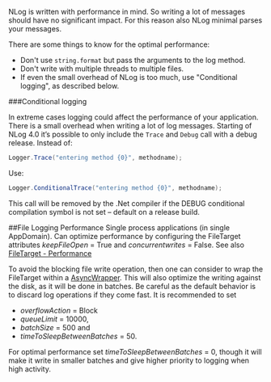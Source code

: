 NLog is written with performance in mind. So writing a lot of messages should have no significant impact. For this reason also NLog minimal parses your messages. 

There are some things to know for the optimal performance:

- Don't use `string.format` but pass the arguments to the log method. 
- Don't write with multiple threads to multiple files. 
- If even the small overhead of NLog is too much, use "Conditional logging", as described below.



###Conditional logging

In extreme cases logging could affect the performance of your application. There is a small overhead when writing a lot of log messages.
Starting of NLog 4.0 it’s possible to only include the `Trace` and `Debug` call with a debug release. 
Instead of:

```c#
Logger.Trace("entering method {0}", methodname);
```

Use:

```c#
Logger.ConditionalTrace("entering method {0}", methodname);
```

This call will be removed by the .Net compiler if the DEBUG conditional compilation symbol is not set – default on a release build.


##File Logging Performance
Single process applications (in single AppDomain). Can optimize performance by configuring the FileTarget attributes _keepFileOpen_ = True and _concurrentwrites_ = False. See also [FileTarget - Performance](../wiki/File-target#performance-tuning-options)

To avoid the blocking file write operation, then one can consider to wrap the FileTarget within a [AsyncWrapper](../wiki/AsyncWrapper-target). This will also optimize the writing against the disk, as it will be done in batches. Be careful as the default behavior is to discard log operations if they come fast. It is recommended to set

-  _overflowAction_ = Block 
- _queueLimit_ = 10000, 
- _batchSize_ = 500 and 
- _timeToSleepBetweenBatches_ = 50. 

For optimal performance set _timeToSleepBetweenBatches_ = 0, though it will make it write in smaller batches and give higher priority to logging when high activity.